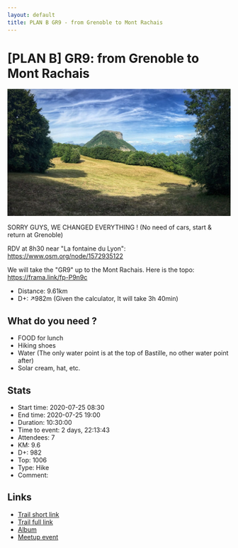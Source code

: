 ```yaml
---
layout: default
title: PLAN B GR9 - from Grenoble to Mont Rachais
---
```


# [PLAN B] GR9: from Grenoble to Mont Rachais

![2020-07-25](../img/orig/2020-07-25.jpg)

SORRY GUYS, WE CHANGED EVERYTHING !
(No need of cars, start & return at Grenoble)

RDV at 8h30 near "La fontaine du Lyon": https://www.osm.org/node/1572935122

We will take the "GR9" up to the Mont Rachais. Here is the topo: https://frama.link/fp-P9n9c

* Distance: 9.61km
* D+: ↗982m
(Given the calculator, It will take 3h 40min)

What do you need ?
---------------
- FOOD for lunch
- Hiking shoes
- Water (The only water point is at the top of Bastille, no other water point after)
- Solar cream, hat, etc.

## Stats

- Start time: 2020-07-25 08:30
- End time: 2020-07-25 19:00
- Duration: 10:30:00
- Time to event: 2 days, 22:13:43
- Attendees: 7
- KM: 9.6
- D+: 982
- Top: 1006
- Type: Hike
- Comment: 

## Links

- [Trail short link](https://frama.link/fp-P9n9c)
- [Trail full link]()
- [Album](https://binnette.github.io/GacImg2020/2020-07-25-[PLAN-B]-GR9-from-Grenoble-to-Mont-Rachais.html)
- [Meetup event](https://www.meetup.com/grenoble-adventure-club-english-french/events/272076374/)
